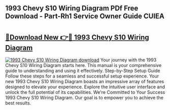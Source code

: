 ## 1993 Chevy S10 Wiring Diagram PDf Free Download - Part-Rh1 Service Owner Guide CUIEA

# <h2><a href="http://dfmwht.blite.top/?on=1993+Chevy+S10+Wiring+Diagram">🔗Download New 👉🔴 1993 Chevy S10 Wiring Diagram</a></h2>

[![1993 Chevy S10 Wiring Diagram download](https://i.imgur.com/lujVjoI.png)](http://dfmwht.blite.top/?on=1993+Chevy+S10+Wiring+Diagram)
Your journey with the 1993 Chevy S10 Wiring Diagram starts here. This manual is your comprehensive guide to understanding and using it effectively. Step-by-Step Setup Guide Follow these steps for a seamless and successful setup experience. Your new 1993 Chevy S10 Wiring Diagram boasts an impressive array of features designed to elevate your experience. Explore the intuitive user interface and unlock the full potential of its capabilities. We're Committed to Your Success 1993 Chevy S10 Wiring Diagram. Our goal is to empower you to achieve the best results.
